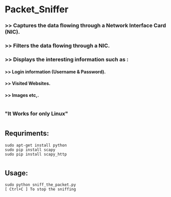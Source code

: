 # Packet_Sniffer
### >> Captures the data flowing through a Network Interface Card (NIC).
### >> Filters the data flowing through a NIC.
### >> Displays the interesting information such as :
#### >>      Login information (Username & Password).
#### >>      Visited Websites.
#### >>      Images etc,.                                                                                                                                                                                                                                                                                                                                                                                                                                                                                                                                                                                                                                                                                                                                                                                                                                                                                                                                                                                                                                                                                                                                                                                                                                                                                                                                                                                                                                                                                                                                                                                                                                                                                                                                                                                                                                                                                                                                                                                                                                                                                                                                                                                                                                                                                                                                                                                                                                                                                                                                                                                                                                                                                                                                                                                                                                                                                                                                                                                                                                                                                                                                                                                                                                                                                                                                                                                                                                                                                                                                                                                                                                                                                                                                                                                                                                                                                                                                                                                                                                                                                                                                                                                                                                                                                                                                
#
### "It Works for only Linux"
#
## Requriments:
```
sudo apt-get install python
sudo pip install scapy
sudo pip install scapy_http
```
#
## Usage:
```
sudo python sniff_the_packet.py
[ Ctrl+C ] To stop the sniffing
```
